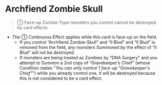 # Archfiend Zombie Skull

> ① Face-up Zombie-Type monsters you control cannot be destroyed by card effects.

*   The ① Continuous Effect applies while this card is face-up on the field.
    *   If you control “Archfiend Zombie-Skull” and “Il Blud” and “Il Blud” is removed from the field, any monsters Summoned by the effect of “Il Blud” will not be destroyed.
    *   If monsters are being treated as Zombies by “DNA Surgery” and you attempt to Summon a 2nd copy of “Gravekeeper’s Chief” (whose Condition states "_You can only control 1 face-up "Gravekeeper's Chief"_") while you already control one, it will be destroyed because this is not considered to be a card effect.
